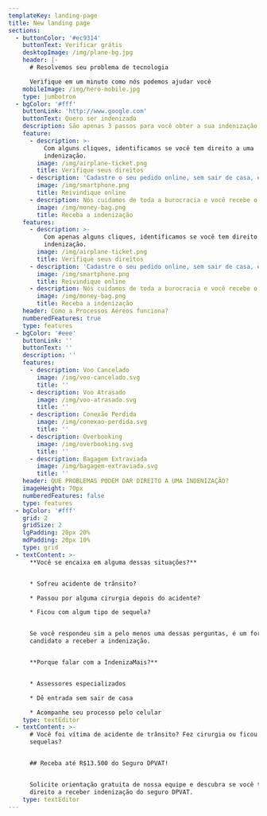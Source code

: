 ```yaml
---
templateKey: landing-page
title: New landing page
sections:
  - buttonColor: '#ec9314'
    buttonText: Verificar grátis
    desktopImage: /img/plane-bg.jpg
    header: |-
      # Resolvemos seu problema de tecnologia

      Verifique em um minuto como nós podemos ajudar você
    mobileImage: /img/hero-mobile.jpg
    type: jumbotron
  - bgColor: '#fff'
    buttonLink: 'http://www.google.com'
    buttonText: Quero ser indenizado
    description: São apenas 3 passos para você obter a sua indenização!
    feature:
      - description: >-
          Com alguns cliques, identificamos se você tem direito a uma
          indenização.
        image: /img/airplane-ticket.png
        title: Verifique seus direitos
      - description: 'Cadastre o seu pedido online, sem sair de casa, em apenas 5 minutos.'
        image: /img/smartphone.png
        title: Reivindique online
      - description: Nós cuidamos de toda a burocracia e você recebe o seu dinheiro.
        image: /img/money-bag.png
        title: Receba a indenização
    features:
      - description: >-
          Com apenas alguns cliques, identificamos se você tem direito a uma
          indenização.
        image: /img/airplane-ticket.png
        title: Verifique seus direitos
      - description: 'Cadastre o seu pedido online, sem sair de casa, em apenas 5 minutos.'
        image: /img/smartphone.png
        title: Reivindique online
      - description: Nós cuidamos de toda a burocracia e você recebe o seu dinheiro.
        image: /img/money-bag.png
        title: Receba a indenização
    header: Como a Processos Aéreos funciona?
    numberedFeatures: true
    type: features
  - bgColor: '#eee'
    buttonLink: ''
    buttonText: ''
    description: ''
    features:
      - description: Voo Cancelado
        image: /img/voo-cancelado.svg
        title: ''
      - description: Voo Atrasado
        image: /img/voo-atrasado.svg
        title: ''
      - description: Conexão Perdida
        image: /img/conexao-perdida.svg
        title: ''
      - description: Overbooking
        image: /img/overbooking.svg
        title: ''
      - description: Bagagem Extraviada
        image: /img/bagagem-extraviada.svg
        title: ''
    header: QUE PROBLEMAS PODEM DAR DIREITO A UMA INDENIZAÇÃO?
    imageHeight: 70px
    numberedFeatures: false
    type: features
  - bgColor: '#fff'
    grid: 2
    gridSize: 2
    lgPadding: 20px 20%
    mdPadding: 20px 10%
    type: grid
  - textContent: >-
      **Você se encaixa em alguma dessas situações?**


      * Sofreu acidente de trânsito?

      * Passou por alguma cirurgia depois do acidente?

      * Ficou com algum tipo de sequela?


      Se você respondeu sim a pelo menos uma dessas perguntas, é um forte
      candidato a receber a indenização.


      **Porque falar com a IndenizaMais?**


      * Assessores especializados

      * Dê entrada sem sair de casa

      * Acompanhe seu processo pelo celular
    type: textEditor
  - textContent: >-
      # Você foi vítima de acidente de trânsito? Fez cirurgia ou ficou com
      sequelas?


      ## Receba até R$13.500 do Seguro DPVAT!


      Solicite orientação gratuita de nossa equipe e descubra se você tem
      direito a receber indenização do seguro DPVAT.
    type: textEditor
---
```


